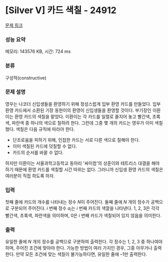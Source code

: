 # [Silver V] 카드 색칠 - 24912 

[문제 링크](https://www.acmicpc.net/problem/24912) 

### 성능 요약

메모리: 143576 KB, 시간: 724 ms

### 분류

구성적(constructive)

### 문제 설명

<p>영우는 나코더 신입생들을 환영하기 위해 정성스럽게 입부 환영 카드를 만들었다. 입부 환영 카드에서 소환된 기장 동현이의 환영이 신입생들을 환영할 것이다. 부기장인 이환이는 환영 카드의 색칠을 맡았다. 이환이는 각 카드를 일렬로 줄지어 놓고 빨간색, 초록색, 파란색 중 하나의 색으로 칠하려 한다. 그런데 그중 몇 개의 카드는 영우가 이미 색칠했다. 색칠은 다음 규칙에 따라야 한다.</p>

<ul>
	<li>단조로움을 피하기 위해, 인접한 카드는 서로 다른 색으로 칠해야 한다.</li>
	<li>이미 색칠된 카드에 덧칠할 수 없다.</li>
	<li>카드의 순서를 바꿀 수 없다.</li>
</ul>

<p>하지만 이환이는 서울과학고등학교 동아리 '싸이컴'의 상훈이와 테트리스 대결을 해야 하기 때문에 환영 카드를 색칠할 시간 따위는 없다. 그러니까 신입생 환영 카드의 색칠은 여러분이 직접 하도록 하자.</p>

### 입력 

 <p>첫째 줄에 카드의 개수를 나타내는 정수 <em>N</em>이 주어진다. 둘째 줄에 <em>N</em> 개의 정수가 공백으로 구분되어 주어진다. <em>i</em> 번째 정수 <em>a<sub>i</sub></em>는 <em>i</em> 번째 카드의 색깔을 나타낸다. 1, 2, 3은 각각 빨간색, 초록색, 파란색을 의미하며, 0은 <em>i</em> 번째 카드가 색칠되어 있지 않음을 의미한다.</p>

### 출력 

 <p>유일한 줄에 <em>N</em> 개의 정수를 공백으로 구분하여 출력한다. 각 정수는 1, 2, 3 중 하나여야 하며, 주어진 조건에 맞아야 한다. 가능한 방법이 여러 가지인 경우, 그중 아무거나 출력한다. 만약 모든 조건에 맞는 색칠이 불가능하다면, 유일한 줄에 –1만 출력한다.</p>

